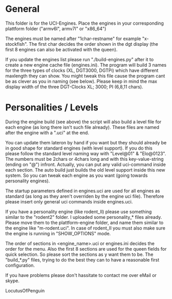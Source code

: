 General
=======
This folder is for the UCI-Engines. Place the engines in your corresponding plattform folder ("armv6l", armv7l" or "x86_64")

The engines must be named after "1char-restname" for example "x-stockfish". The first char decides the order
shown in the dgt display (the first 8 engines can also be activated with the queen).

If you update the engines list please run "./build-engines.py" after it to create a new engine cache file (engines.ini).
The program will build 3 names for the three types of clocks (XL, DGT3000, DGTPi) which have different maxlength they can show.
You might tweak this file cause the program cant be as clever as you in naming (see below). Please keep in mind the max display width of the three DGT-Clocks XL; 3000; PI (6,8,11 chars).

Personalities / Levels
======================
During the engine build (see above) the script will also build a level file for each engine (as long there isn't
such file already). These files are named after the engine with a ".uci" at the end.

You can update them lateron by hand if you want but they should already be in good shape for standard engines (with level
support). If you do this please follow the standard level naming way with "Level@01" & "Elo@0123". The numbers must be
2chars or 4chars long and with this key-value-string (ending on "@") infront.
Actually, you can put any valid uci-command inside each section. The auto build just builds the old level support inside
this new system. So you can tweak each engine as you want (going towards personality engines).

The startup parameters defined in engines.uci are used for all engines as standard (as long as they aren't overriden by the engine uci file).
Therefore please insert only general uci commands inside engines.uci.

If you have a personality engine (like rodent_II) please use something similar to the "rodent2" folder.
I uploaded some personality_* files already. Please move them to the plattform-engine folder, and name them similar to
the engine like "m-rodent.uci".
In case of rodent_II you must also make sure the engine is running in "SHOW_OPTIONS" mode.

The order of sections in <engine_name>.uci or engines.ini decides the order for the menu. Also the first 8 sections are used for the queen fields for quick selection.
So please sort the sections as y want them to be. The "build_*.py" files, trying to do the best they can to have a reasonable first configuration.

If you have problems please don't hassitate to contact me over eMail or skype.

LocutusOfPenguin

